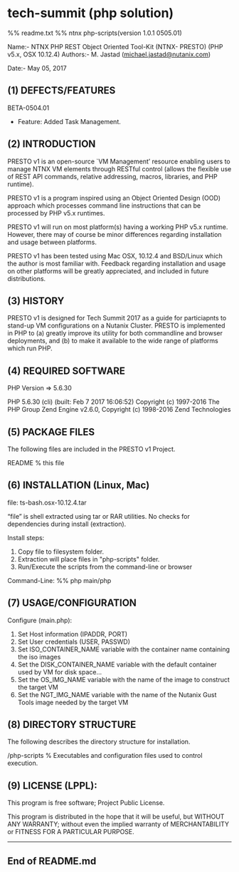 # tech-summit (php solution)
%% readme.txt
%% ntnx php-scripts(version 1.0.1 0505.01)

Name:-         NTNX PHP REST Object Oriented Tool-Kit (NTNX- PRESTO) (PHP v5.x, OSX 10.12.4)
Authors:-      M. Jastad (michael.jastad@nutanix.com) 
        
Date:-         May 05, 2017

(1) DEFECTS/FEATURES 
--------------------------  

BETA-0504.01  
- Feature: Added Task Management. 

(2) INTRODUCTION
-----------------
PRESTO v1 is an open-source `VM Management’ resource enabling users to manage NTNX VM elements through RESTful control (allows the flexible use of REST API commands, relative addressing, macros, libraries, and PHP runtime).

PRESTO v1 is a program inspired using an Object Oriented Design (OOD) approach which processes command line instructions that can be processed by PHP v5.x runtimes. 

PRESTO v1 will run on most platform(s) having a working PHP v5.x runtime. However, there may of course be minor differences regarding installation and usage between platforms.

PRESTO v1 has been tested using Mac OSX, 10.12.4 and BSD/Linux which the author is most familiar with. Feedback regarding installation and usage on other platforms will be greatly appreciated, and included in future distributions.


(3) HISTORY
-----------
PRESTO v1 is designed for Tech Summit 2017 as a guide for particiapnts to stand-up VM configurations on a Nutanix Cluster. PRESTO is implemented in PHP to (a) greatly improve its utility for both commandline and browser deployments, and (b) to make it available to the wide range of platforms which run PHP.

(4) REQUIRED SOFTWARE
-----------------------
PHP Version => 5.6.30

PHP 5.6.30 (cli) (built: Feb  7 2017 16:06:52) 
Copyright (c) 1997-2016 The PHP Group
Zend Engine v2.6.0, Copyright (c) 1998-2016 Zend Technologies

(5) PACKAGE FILES
-----------------------
The following files are included in the PRESTO v1 Project.
 
README                % this file


(6) INSTALLATION (Linux, Mac)
--------------------------------
file: ts-bash.osx-10.12.4.tar 

“file” is shell extracted using tar or RAR utilities. No checks for dependencies during install (extraction).

Install steps:
1. Copy file to filesystem folder.
2. Extraction will place files in "php-scripts" folder.
3. Run/Execute the scripts from the command-line or browser

Command-Line:
%% php main/php
 
(7) USAGE/CONFIGURATION 
-----------------------------
Configure (main.php):

1. Set Host information (IPADDR, PORT)
2. Set User credentials (USER, PASSWD)
3. Set ISO_CONTAINER_NAME variable with the container name containing the iso images
4. Set the DISK_CONTAINER_NAME variable with the default container used by VM for disk space...
5. Set the OS_IMG_NAME variable with the name of the image to construct the target VM 
6. Set the NGT_IMG_NAME variable with the name of the Nutanix Gust Tools image needed by the target VM 

(8) DIRECTORY STRUCTURE 
--------------------------
The following describes the directory structure for installation.

/php-scripts	        % Executables and configuration files used to control execution.

(9) LICENSE (LPPL):
-----------------------
This program is free software; Project Public License.

This program is distributed in the hope that it will be useful, but WITHOUT ANY WARRANTY; without even the implied warranty of MERCHANTABILITY or FITNESS FOR A PARTICULAR PURPOSE.

-----------------
End of README.md
-----------------

